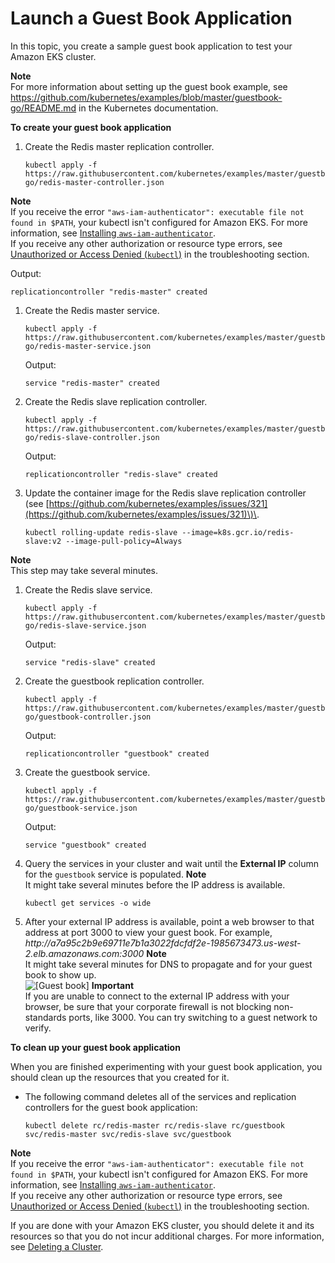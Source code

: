 # Launch a Guest Book Application<a name="eks-guestbook"></a>

In this topic, you create a sample guest book application to test your Amazon EKS cluster\.

**Note**  
For more information about setting up the guest book example, see [https://github\.com/kubernetes/examples/blob/master/guestbook\-go/README\.md](https://github.com/kubernetes/examples/blob/master/guestbook-go/README.md) in the Kubernetes documentation\.

**To create your guest book application**

1. Create the Redis master replication controller\.

   ```
   kubectl apply -f https://raw.githubusercontent.com/kubernetes/examples/master/guestbook-go/redis-master-controller.json
   ```
**Note**  
If you receive the error `"aws-iam-authenticator": executable file not found in $PATH`, your kubectl isn't configured for Amazon EKS\. For more information, see [Installing `aws-iam-authenticator`](install-aws-iam-authenticator.md)\.  
If you receive any other authorization or resource type errors, see [Unauthorized or Access Denied \(`kubectl`\)](troubleshooting.md#unauthorized) in the troubleshooting section\.

   Output:

   ```
   replicationcontroller "redis-master" created
   ```

1. Create the Redis master service\.

   ```
   kubectl apply -f https://raw.githubusercontent.com/kubernetes/examples/master/guestbook-go/redis-master-service.json
   ```

   Output:

   ```
   service "redis-master" created
   ```

1. Create the Redis slave replication controller\.

   ```
   kubectl apply -f https://raw.githubusercontent.com/kubernetes/examples/master/guestbook-go/redis-slave-controller.json
   ```

   Output:

   ```
   replicationcontroller "redis-slave" created
   ```

1. Update the container image for the Redis slave replication controller \(see [https://github.com/kubernetes/examples/issues/321](https://github.com/kubernetes/examples/issues/321)\)\.

   ```
   kubectl rolling-update redis-slave --image=k8s.gcr.io/redis-slave:v2 --image-pull-policy=Always
   ```
**Note**  
This step may take several minutes\.

1. Create the Redis slave service\.

   ```
   kubectl apply -f https://raw.githubusercontent.com/kubernetes/examples/master/guestbook-go/redis-slave-service.json
   ```

   Output:

   ```
   service "redis-slave" created
   ```

1. Create the guestbook replication controller\.

   ```
   kubectl apply -f https://raw.githubusercontent.com/kubernetes/examples/master/guestbook-go/guestbook-controller.json
   ```

   Output:

   ```
   replicationcontroller "guestbook" created
   ```

1. Create the guestbook service\.

   ```
   kubectl apply -f https://raw.githubusercontent.com/kubernetes/examples/master/guestbook-go/guestbook-service.json
   ```

   Output:

   ```
   service "guestbook" created
   ```

1. Query the services in your cluster and wait until the **External IP** column for the `guestbook` service is populated\.
**Note**  
It might take several minutes before the IP address is available\.

   ```
   kubectl get services -o wide
   ```

1. After your external IP address is available, point a web browser to that address at port 3000 to view your guest book\. For example, *http://a7a95c2b9e69711e7b1a3022fdcfdf2e\-1985673473\.us\-west\-2\.elb\.amazonaws\.com:3000*
**Note**  
It might take several minutes for DNS to propagate and for your guest book to show up\.  
![\[Guest book\]](http://docs.aws.amazon.com/eks/latest/userguide/images/guestbook.png)
**Important**  
If you are unable to connect to the external IP address with your browser, be sure that your corporate firewall is not blocking non\-standards ports, like 3000\. You can try switching to a guest network to verify\.

**To clean up your guest book application**

When you are finished experimenting with your guest book application, you should clean up the resources that you created for it\.
+ The following command deletes all of the services and replication controllers for the guest book application:

  ```
  kubectl delete rc/redis-master rc/redis-slave rc/guestbook svc/redis-master svc/redis-slave svc/guestbook
  ```
**Note**  
If you receive the error `"aws-iam-authenticator": executable file not found in $PATH`, your kubectl isn't configured for Amazon EKS\. For more information, see [Installing `aws-iam-authenticator`](install-aws-iam-authenticator.md)\.  
If you receive any other authorization or resource type errors, see [Unauthorized or Access Denied \(`kubectl`\)](troubleshooting.md#unauthorized) in the troubleshooting section\.

  If you are done with your Amazon EKS cluster, you should delete it and its resources so that you do not incur additional charges\. For more information, see [Deleting a Cluster](delete-cluster.md)\.